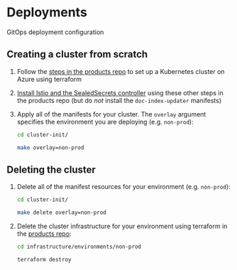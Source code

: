 # Deployments

GitOps deployment configuration

## Creating a cluster from scratch

1. Follow the [steps in the products repo](https://github.com/MHRA/products/tree/master/infrastructure) to set up a Kubernetes cluster on Azure using terraform

2. [Install Istio and the SealedSecrets controller](https://github.com/MHRA/products/tree/master/medicines/doc-index-updater/examples) using these other steps in the products repo (but do _not_ install the `doc-index-updater` manifests)

3. Apply all of the manifests for your cluster. The `overlay` argument specifies the environment you are deploying (e.g. `non-prod`):

   ```sh
   cd cluster-init/

   make overlay=non-prod
   ```

## Deleting the cluster

1. Delete all of the manifest resources for your environment (e.g. `non-prod`):

   ```sh
   cd cluster-init/

   make delete overlay=non-prod
   ```

2. Delete the cluster infrastructure for your environment using terraform in the [products repo](https://github.com/MHRA/products):

   ```sh
   cd infrastructure/environments/non-prod

   terraform destroy
   ```
